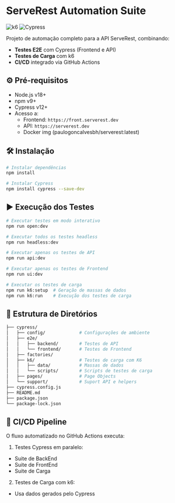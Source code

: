 # ServeRest Automation Suite

![k6](https://img.shields.io/badge/k6-load%20testing-blue)
![Cypress](https://img.shields.io/badge/Cypress-E2E%20testing-brightgreen)

Projeto de automação completo para a API ServeRest, combinando:
- **Testes E2E** com Cypress (Frontend e API)
- **Testes de Carga** com k6
- **CI/CD** integrado via GitHub Actions

## ⚙️ Pré-requisitos
- Node.js v18+
- npm v9+
- Cypress v12+
- Acesso a:
  - Frontend: `https://front.serverest.dev`
  - API: `https://serverest.dev`
  - Docker img (paulogoncalvesbh/serverest:latest)

## 🛠 Instalação
```bash
# Instalar dependências
npm install

# Instalar Cypress
npm install cypress --save-dev
```

## ▶️ Execução dos Testes
```bash
# Executar testes em modo interativo
npm run open:dev

# Executar todos os testes headless
npm run headless:dev

# Executar apenas os testes de API
npm run api:dev

# Executar apenas os testes de Frontend
npm run ui:dev

# Executar os testes de carga
npm run k6:setup  # Geração de massas de dados
npm run k6:run    # Execução dos testes de carga
```

## 📂 Estrutura de Diretórios
```bash
├── cypress/
│   ├── config/             # Configurações de ambiente
│   ├── e2e/
│   │   ├── backend/        # Testes de API
│   │   └── frontend/       # Testes de Frontend
│   ├── factories/
│   ├── k6/                 # Testes de carga com K6
│   │   ├── data/           # Massas de dados
│   │   └── scripts/        # Scripts de testes de carga
│   ├── pages/              # Page Objects
│   └── support/            # Suport API e helpers
├── cypress.config.js
├── README.md
├── package.json
└── package-lock.json
```

## 🔧 CI/CD Pipeline
O fluxo automatizado no GitHub Actions executa:

1. Testes Cypress em paralelo:
- Suite de BackEnd
- Suite de FrontEnd
- Suite de Carga

2. Testes de Carga com k6:
- Usa dados gerados pelo Cypress
